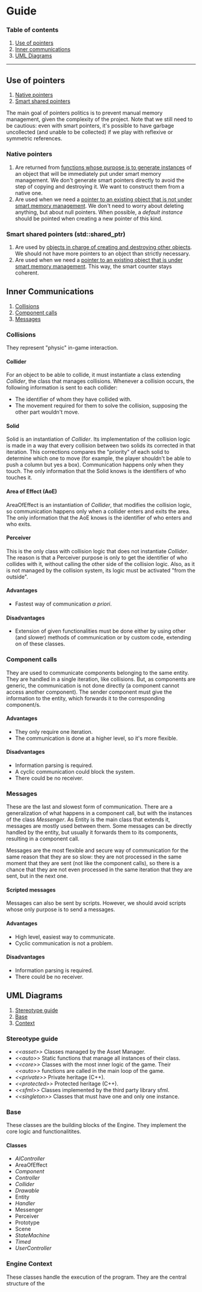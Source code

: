 # Guide

### Table of contents

1. [Use of pointers](#use-of-pointers)
2. [Inner communications](#inner-communications)
3. [UML Diagrams](#uml-diagrams)

---

## Use of pointers

1. [Native pointers](#native-pointers)
2. [Smart shared pointers](#smart-shared-pointers-(std::shared_ptr))

The main goal of pointers politics is to prevent manual memory management, given the complexity of the project.  Note that we still need to be cautious: even with smart pointers, it's possible to have garbage uncollected (and unable to be collected) if we play with reflexive or symmetric references. 

### Native pointers

1. Are returned from <u>functions whose purpose is to generate instances</u> of an object that will be immediately put under smart memory management. We don't generate smart pointers directly to avoid the step of copying and destroying it. We want to construct them from a native one.
2. Are used when we need a <u>pointer to an existing object that is not under smart memory management</u>. We don't need to worry about deleting anything, but about null pointers. When possible, a *default instance* should be pointed when creating a new pointer of this kind.

### Smart shared pointers (std::shared_ptr)

1. Are used by <u>objects in charge of creating and destroying other objects</u>. We should not have more pointers to an object than strictly necessary.
2. Are used when we need a <u>pointer to an existing object that is under smart memory management</u>. This way, the smart counter stays coherent.

## Inner Communications

1. [Collisions](#collisions)
2. [Component calls](#component-calls)
3. [Messages](#messages)

### Collisions

They represent "physic" in-game interaction.

#### Collider

For an object to be able to collide, it must instantiate a class extending _Collider_, the class that manages collisions. Whenever a collision occurs, the following information is sent to each collider:

* The identifier of whom they have collided with.
* The movement required for them to solve the collision, supposing the other part wouldn't move.

#### Solid

Solid is an instantiation of _Collider_. Its implementation of the collision logic is made in a way that every collision between two solids its corrected in that iteration. This corrections compares the "priority" of each solid to determine which one to move (for example, the player shouldn't be able to push a column but yes a box). Communication happens only when they touch. The only information that the Solid knows is the identifiers of who touches it.

#### Area of Effect (AoE)

AreaOfEffect is an instantiation of _Collider_, that modifies the collision logic, so communication happens only when a collider enters and exits the area. The only information that the AoE knows is the identifier of who enters and who exits.

#### Perceiver

This is the only class with collision logic that does not instantiate _Collider_. The reason is that a Perceiver purpose is only to get the identifier of who collides with it, without calling the other side of the collision logic. Also, as it is not managed by the collision system, its logic must be activated "from the outside".

#### Advantages

* Fastest way of communication _a priori_.

#### Disadvantages

* Extension of given functionalities must be done either by using other (and slower) methods of communication or by custom code, extending on of these classes.

### Component calls

They are used to communicate components belonging to the same entity. They are handled in a single iteration, like collisions. But, as components are generic, the communication is not done directly (a component cannot access another component). The sender component must give the information to the entity, which forwards it to the corresponding component/s.

#### Advantages

* They only require one iteration.
* The communication is done at a higher level, so it's more flexible.

#### Disadvantages

* Information parsing is required.
* A cyclic communication could block the system.
* There could be no receiver.

### Messages

These are the last and slowest form of communication. There are a generalization of what happens in a component call, but with the instances of the class _Messenger_. As Entity is the main class that extends it, messages are mostly used between them. Some messages can be  directly handled by the entity, but usually it forwards them to its components, resulting in a component call.

Messages are the most flexible and secure way of communication for the same reason that they are so slow: they are not processed in the same moment that they are sent (not like the component calls), so there  is a chance that they are not even processed in the same iteration that they are sent, but in the next one.

#### Scripted messages

Messages can also be sent by scripts. However, we should avoid scripts whose only purpose is to send a messages.

#### Advantages

* High level, easiest way to communicate.
* Cyclic communication is not a problem.

#### Disadvantages

* Information parsing is required.
* There could be no receiver.

## UML Diagrams

1. [Stereotype guide](#stereotype-guide)
2. [Base](#base)
3. [Context](#Structural)

### Stereotype guide

* _<<asset\>>_ Classes managed by the Asset Manager.
* _<<auto\>>_ Static functions that manage all instances of their class.
* _<<core\>>_ Classes with the most inner logic of the game. Their _<<auto\>>_  functions are called in the main loop of the game.
* _<<private\>>_ Private heritage (C++).
* _<<protected\>>_ Protected heritage (C++).
* _<<sfml\>>_ Classes implemented by the third party library sfml.
* _<<singleton\>>_ Classes that must have one and only one instance.

### Base

These classes are the building blocks of the Engine. They implement the core logic and functionalitites. 

#### Classes

* _AIController_
* AreaOfEffect
* _Component_
* _Controller_
* _Collider_
* _Drawable_
* Entity
* _Handler_
* Messenger
* Perceiver
* Prototype
* Scene
* _StateMachine_
* _Timed_
* _UserController_

### Engine Context

These classes handle the execution of the program. They are the central structure of the 